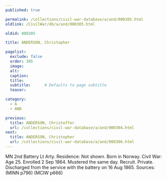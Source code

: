 ```yaml
---
published: true

permalink: /collections/civil-war-database/a/and/000305.html
oldlink: /CivilWar/db/a/and/000305.html

oldid: 000305

title: ANDERSON, Christopher

pagelist:
  exclude: false
  order: 305
  image: 
  alt:
  caption:
  title:
  subtitle:      # Defaults to page subtitle
  teaser:

category: 
  - A 
  - AND

previous:
  title: ANDERSON, Christoffer
  url: /collections/civil-war-database/a/and/000304.html  
next:
  title: ANDERSON, Christopher
  url: /collections/civil-war-database/a/and/000306.html   
---
```

MN 2nd Battery Lt Arty. Residence: Not shown. Born in Norway. Civil War: Age 25. Enrolled 2 Sep 1864. Mustered the same day. Recruit. Private. Discharged from the service with the battery on 16 Aug 1865. Sources: (MINN p796) (MCIW p666)